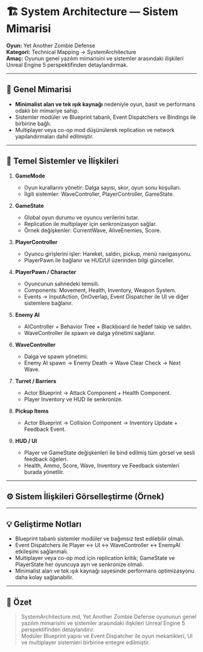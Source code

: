 # 🏗️ System Architecture — Sistem Mimarisi

**Oyun:** Yet Another Zombie Defense  
**Kategori:** Technical Mapping → SystemArchitecture  
**Amaç:** Oyunun genel yazılım mimarisini ve sistemler arasındaki ilişkileri Unreal Engine 5 perspektifinden detaylandırmak.

---

## 🌌 Genel Mimarisi

- **Minimalist alan ve tek ışık kaynağı** nedeniyle oyun, basit ve performans odaklı bir mimariye sahip.  
- Sistemler modüler ve Blueprint tabanlı, Event Dispatchers ve Bindings ile birbirine bağlı.  
- Multiplayer veya co-op mod düşünülerek replication ve network yapılandırmaları dahil edilmiştir.

---

## 🔄 Temel Sistemler ve İlişkileri

1. **GameMode**
   - Oyun kurallarını yönetir: Dalga sayısı, skor, oyun sonu koşulları.  
   - İlgili sistemler: WaveController, PlayerController, GameState.

2. **GameState**
   - Global oyun durumu ve oyuncu verilerini tutar.  
   - Replication ile multiplayer için senkronizasyon sağlar.  
   - Örnek değişkenler: CurrentWave, AliveEnemies, Score.

3. **PlayerController**
   - Oyuncu girişlerini işler: Hareket, saldırı, pickup, menü navigasyonu.  
   - PlayerPawn ile bağlanır ve HUD/UI üzerinden bilgi günceller.

4. **PlayerPawn / Character**
   - Oyuncunun sahnedeki temsili.  
   - Components: Movement, Health, Inventory, Weapon System.  
   - Events → InputAction, OnOverlap, Event Dispatcher ile UI ve diğer sistemlere bağlanır.

5. **Enemy AI**
   - AIController + Behavior Tree + Blackboard ile hedef takip ve saldırı.  
   - WaveController ile spawn ve dalga yönetimi sağlanır.  

6. **WaveController**
   - Dalga ve spawn yönetimi.  
   - Enemy AI spawn → Enemy Death → Wave Clear Check → Next Wave.  

7. **Turret / Barriers**
   - Actor Blueprint → Attack Component + Health Component.  
   - Player Inventory ve HUD ile senkronize.  

8. **Pickup Items**
   - Actor Blueprint → Collision Component → Inventory Update + Feedback Event.  

9. **HUD / UI**
   - Player ve GameState değişkenleri ile bind edilmiş tüm görsel ve sesli feedback öğeleri.  
   - Health, Ammo, Score, Wave, Inventory ve Feedback sistemleri burada yönetilir.

---

## ⚙️ Sistem İlişkileri Görselleştirme (Örnek)


---

## 💡 Geliştirme Notları

- Blueprint tabanlı sistemler modüler ve bağımsız test edilebilir olmalı.  
- Event Dispatchers ile Player ↔ UI ↔ WaveController ↔ EnemyAI etkileşimi sağlanmalı.  
- Multiplayer veya co-op mod için replication kritik; GameState ve PlayerState her oyuncuya ayrı ve senkronize olmalı.  
- Minimalist alan ve tek ışık kaynağı sayesinde performans optimizasyonu daha kolay sağlanabilir.

---

## 📌 Özet

> SystemArchitecture.md, Yet Another Zombie Defense oyununun genel yazılım mimarisini ve sistemler arasındaki ilişkileri Unreal Engine 5 perspektifinden detaylandırır.  
> Modüler Blueprint yapısı ve Event Dispatcher ile oyun mekanikleri, UI ve multiplayer sistemleri birbirine entegre edilmiştir.
